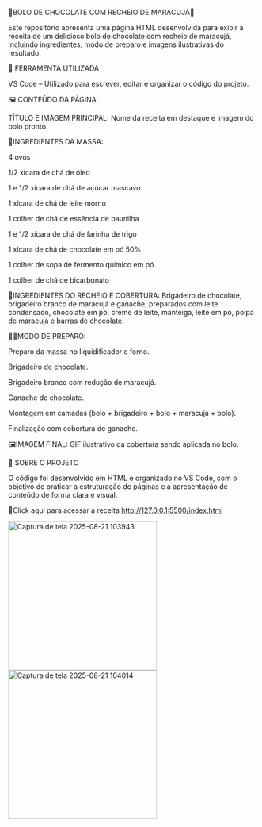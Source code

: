 🍰BOLO DE CHOCOLATE COM RECHEIO DE MARACUJÁ🍰

Este repositório apresenta uma página HTML desenvolvida para exibir a receita de um
delicioso bolo de chocolate com recheio de maracujá, incluindo ingredientes, modo de
preparo e imagens ilustrativas do resultado.

🧩 FERRAMENTA UTILIZADA

VS Code – Utilizado para escrever, editar e organizar o código do projeto.

🖼️ CONTEÚDO DA PÁGINA

TÍTULO E IMAGEM PRINCIPAL: Nome da receita em destaque e imagem do bolo pronto.

🥄INGREDIENTES DA MASSA:

4 ovos

1/2 xícara de chá de óleo

1 e 1/2 xícara de chá de açúcar mascavo

1 xícara de chá de leite morno

1 colher de chá de essência de baunilha

1 e 1/2 xícara de chá de farinha de trigo

1 xícara de chá de chocolate em pó 50%

1 colher de sopa de fermento químico em pó

1 colher de chá de bicarbonato

🥄INGREDIENTES DO RECHEIO E COBERTURA:
Brigadeiro de chocolate, brigadeiro branco de maracujá e ganache, preparados com leite condensado,
chocolate em pó, creme de leite, manteiga, leite em pó, polpa de maracujá e barras de chocolate.

👩‍🍳MODO DE PREPARO:

Preparo da massa no liquidificador e forno.

Brigadeiro de chocolate.

Brigadeiro branco com redução de maracujá.

Ganache de chocolate.

Montagem em camadas (bolo + brigadeiro + bolo + maracujá + bolo).

Finalização com cobertura de ganache.

🖼️IMAGEM FINAL: GIF ilustrativo da cobertura sendo aplicada no bolo.

📄 SOBRE O PROJETO

O código foi desenvolvido em HTML e organizado no VS Code, com o objetivo de praticar a 
estruturação de páginas e a apresentação de conteúdo de forma clara e visual.

🔗Click aqui para acessar a receita
http://127.0.0.1:5500/index.html


<img width="300" height="300" alt="Captura de tela 2025-08-21 103943" src="https://github.com/user-attachments/assets/4b921dc6-50e4-4c3d-8381-d74a15a3f445" />

<img width="300" height="300" alt="Captura de tela 2025-08-21 104014" src="https://github.com/user-attachments/assets/b38266fb-4a38-4e52-a9a3-22b1de9abca2" />
